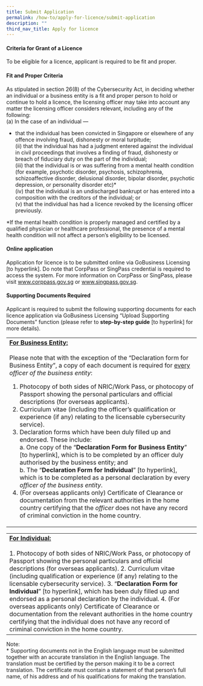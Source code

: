 ```yaml
---
title: Submit Application
permalink: /how-to/apply-for-licence/submit-application
description: ""
third_nav_title: Apply for licence
---
```

#### Criteria for Grant of a Licence
To be eligible for a licence, applicant is required to be fit and proper.

#### Fit and Proper Criteria
As stipulated in section 26(8) of the Cybersecurity Act, in deciding whether an individual or a business entity is a fit and proper person to hold or continue to hold a licence, the licensing officer may take into account any matter the licensing officer considers relevant, including any of the following:
<br>(a) In the case of an individual —
* that the individual has been convicted in Singapore or elsewhere of any offence involving fraud, dishonesty or moral turpitude;
<br>(ii)	that the individual has had a judgment entered against the individual in civil proceedings that involves a finding of fraud, dishonesty or breach of fiduciary duty on the part of the individual;
<br>(iii)	that the individual is or was suffering from a mental health condition (for example, psychotic disorder, psychosis, schizophrenia, schizoaffective disorder, delusional disorder, bipolar disorder, psychotic depression, or personality disorder etc)*
<br>(iv)	that the individual is an undischarged bankrupt or has entered into a composition with the creditors of the individual; or
<br>(v)	that the individual has had a licence revoked by the licensing officer previously.

*If the mental health condition is properly managed and certified by a qualified physician or healthcare professional, the presence of a mental health condition will not affect a person’s eligibility to be licensed.

#### Online application
Application for licence is to be submitted online via GoBusiness Licensing [to hyperlink]. Do note that CorpPass or SingPass credential is required to access the system. For more information on CorpPass or SingPass, please visit www.corppass.gov.sg or www.singpass.gov.sg.

#### Supporting Documents Required
Applicant is required to submit the following supporting documents for each licence application via GoBusiness Licensing “Upload Supporting Documents” function (please refer to **step-by-step guide** [to hyperlink] for more details).

<table class="table-h">
	<tr>
	<td><b><u>For Business Entity:</u></b>
<br>
<br>
Please note that with the exception of the “Declaration form for Business Entity”, a copy of each document is required for <u>every</u> <i>officer of the business entity</i>:

1. Photocopy of both sides of NRIC/Work Pass, or photocopy of Passport showing the personal particulars and official descriptions (for overseas applicants).
2.	Curriculum vitae (including the officer’s qualification or experience (if any) relating to the licensable cybersecurity service).
3.	Declaration forms which have been duly filled up and endorsed. These include: <br>
a. One copy of the “<b>Declaration Form for Business Entity</b>” [to hyperlink], which is to be completed by an officer duly authorised by the business entity; and<br>
b.	The “<b>Declaration Form for Individual</b>” [to hyperlink], which is to be completed as a personal declaration by every <i>officer of the business entity</i>.
4.	(For overseas applicants only) Certificate of Clearance or documentation from the relevant authorities in the home country certifying that the <i>officer</i> does not have any record of criminal conviction in the home country.</td></tr>
	
<table class="table-h">
	<tr>
	<td><b><u>For Individual:</u></b>
	<br><br>			
1.	Photocopy of both sides of NRIC/Work Pass, or photocopy of Passport showing the personal particulars and official descriptions (for overseas applicants).
2.	Curriculum vitae (including qualification or experience (if any) relating to the licensable cybersecurity service).
3.	“<b>Declaration Form for Individual</b>” [to hyperlink], which has been duly filled up and endorsed as a personal declaration by the individual. 
4.	(For overseas applicants only) Certificate of Clearance or documentation from the relevant authorities in the home country certifying that the individual does not have any record of criminal conviction in the home country.</td></tr></table>
	
Note:
<br>* Supporting documents not in the English language must be submitted together with an accurate translation in the English language. The translation must be certified by the person making it to be a correct translation. The certificate must contain a statement of that person’s full name, of his address and of his qualifications for making the translation.
